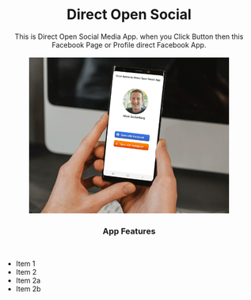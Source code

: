 <p align="center">
  <a href="https://mdmazlan.github.io/Coming-Soon-Coundown-Page"></a>
  <h1 align="center">Direct Open Social</h1>
  <p align="center">This is Direct Open Social Media App. when you Click Button then this Facebook Page or Profile direct Facebook App.<br />
    <br />
    <img src="/screenshot.png" width="80%"/>
    <h3 align="center">App Features</h3>
    <p align="left"> <br/>
  
  
  * Item 1
  * Item 2
  * Item 2a
  * Item 2b


  </p>
</p>

